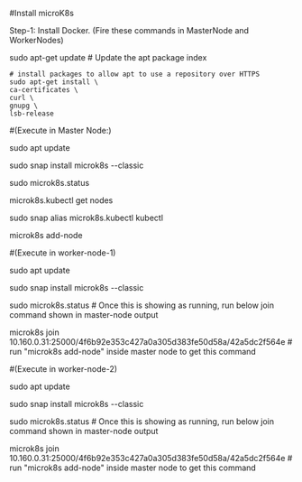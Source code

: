 #Install microK8s


Step-1:  Install Docker.​ (Fire these commands in MasterNode and WorkerNodes)


 sudo apt-get update   # Update the apt package index
      
    # install packages to allow apt to use a repository over HTTPS
    sudo apt-get install \              
    ca-certificates \
    curl \
    gnupg \
    lsb-release ​                                                              









#(Execute in Master Node:) 

sudo apt update  

sudo snap install microk8s --classic

sudo microk8s.status

microk8s.kubectl get nodes

sudo snap alias microk8s.kubectl kubectl

microk8s add-node


#(Execute in worker-node-1)

sudo apt update

sudo snap install microk8s --classic

sudo microk8s.status  # Once this is showing as running, run below join command shown in master-node output

microk8s join 10.160.0.31:25000/4f6b92e353c427a0a305d383fe50d58a/42a5dc2f564e  # run "microk8s add-node" inside master node to get this command


#(Execute in worker-node-2)

sudo apt update

sudo snap install microk8s --classic

sudo microk8s.status  # Once this is showing as running, run below join command shown in master-node output

microk8s join 10.160.0.31:25000/4f6b92e353c427a0a305d383fe50d58a/42a5dc2f564e  # run "microk8s add-node" inside master node to get this command

